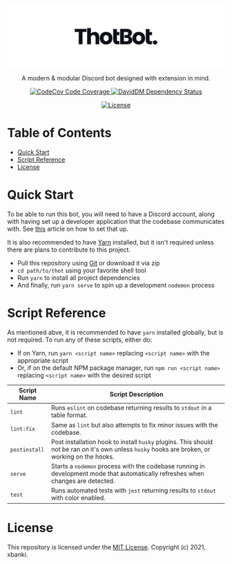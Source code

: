<p align="center">
  <a href="https://github.com/xbanki/thot-bot/">
    <img alt="ThotBot" src="https://raw.githubusercontent.com/xbanki/thot-bot/main/.github/logo-gh.png" width="546"/>
  </a>
</p>
<p align="center">
  A modern & modular Discord bot designed with extension in mind.
</p>
<p align="center">
  <a href="https://app.codecov.io/gh/xbanki/thot-bot/branch/main">
    <img alt="CodeCov Code Coverage" src="https://img.shields.io/codecov/c/gh/xbanki/thot-bot?color=%23F01F7A&label=codecov%2FcodeCoverage&logo=codecov&style=flat-square"/>
  </a>
  <a href="https://david-dm.org/xbanki/thot-bot?type=dev">
    <img alt="DavidDM Dependency Status" src="https://img.shields.io/david/dev/xbanki/thot-bot?label=david%2FdevDependencies&style=flat-square"/>
  </a>
</p>
<p align="center">
  <a href="https://github.com/xbanki/thot-bot/blob/master/LICENSE">
    <img alt="License" src="https://img.shields.io/github/license/xbanki/thot-bot?label=github%2Flicense&logo=github&style=flat-square"/>
  </a>
</p>

# Table of Contents #

 - [Quick Start](#quick-start)
 - [Script Reference](#script-reference)
 - [License](#license)

# Quick Start #

To be able to run this bot, you will need to have a Discord account, along with having set up a developer application that the codebase communicates with. See [this](https://discordpy.readthedocs.io/en/latest/discord.html) article on how to set that up.

It is also recommended to have [Yarn](https://yarnpkg.com/) installed, but it isn't required unless there are plans to contribute to this project.

 - Pull this repository using [Git](https://git-scm.com/) or download it via zip
 - `cd path/to/thot` using your favorite shell tool
 - Run `yarn` to install all project dependencies
 - And finally, run `yarn serve` to spin up a development `nodemon` process

# Script Reference #

As mentioned abve, it is recommended to have `yarn` installed globally, but is not required. To run any of these scripts, either do:

 - If on Yarn, run `yarn <script name>` replacing `<script name>` with the appropriate script
 - Or, if on the default NPM package manager, run `npm run <script name>` replacing `<script name>` with the desired script

| Script Name | Script Description |
|---|---|
| `lint` | Runs `eslint` on codebase returning results to `stdout` in a table format. |
| `lint:fix` | Same as `lint` but also attempts to fix minor issues with the codebase. |
| `postinstall` | Post installation hook to install `husky` plugins. This should not be ran on it's own unless `husky` hooks are broken, or working on the hooks. |
| `serve` | Starts a `nodemon` process with the codebase running in development mode that automatically refreshes when changes are detected. |
| `test` | Runs automated tests with `jest` returning results to `stdout` with color enabled. |

# License #

This repository is licensed under the [MIT License](#license). Copyright (c) 2021, xbanki.

